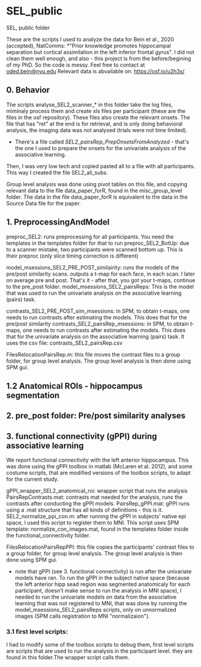 # SEL_public

SEL, public folder

These are the scripts I used to analyze the data for Bein et al., 2020 (accepted), NatComms: *"Prior knowledge promotes hippocampal separation but cortical assimilation in the left inferior frontal gyrus". I did not clean them well enough, and also - this project is from the before/begining of my PhD. So the code is messy. Feel free to contact at oded.bein@nyu.edu Relevant data is abvailable on: https://osf.io/u2h3s/

## 0. Behavior
The scripts analyse_SEL2_scanner_* in this folder take the log files, miminaly process them and create xls files per participant (these are the files in the osf repository).
These files also create the relevant onsets.
The file that has "ret" at the end is for retrieval, and is only doing behavioral analysis, the imaging data was not analysed (trials were not time limited).

* There's a file called _SEL2_pairsRep_PrepOnsetsFromAnalyzed_ - that's the one I used to prepare the onsets for the univariate analysis of the associative learning.

Then, I was very low tech and copied pasted all to a file with all participants. This way I created the file SEL2_all_subs.

Group level analysis was done using pivot tables on this file, and copying relevant data to the file data_paper_forR, found in the misc_group_level folder. The data in the file data_paper_forR is equivalent to the data in the Source Data file for the paper.

## 1. PreprocessingAndModel

preproc_SEL2: runs preprocessing for all participants. You need the templates in the templates folder for that to run
preproc_SEL2_BotUp: due to a scanner mistake, two participants were scanned bottom up. This is their preproc (only slice timing correction is different)

model_msessions_SEL2_PRE_POST_similairity: runs the models of the pre/post similarity scans. outputs a t-map for each face, in each scan. I later on average pre and post. That's it - after that, you got your t-maps, continue to the pre_post folder.
model_msessions_SEL2_pairsReps: This is the model that was used to run the univariate analysis on the associative learning (pairs) task.

contrasts_SEL2_PRE_POST_sim_msessions: in SPM, to obtain t-maps, one needs to run contrasts after estimating the models. This does that for the pre/post similarity
contrasts_SEL2_pairsRep_msessions: in SPM, to obtain t-maps, one needs to run contrasts after estimating the models. This does that for the univariate analysis on the associative learning (pairs) task. It uses the csv file: contrasts_SEL2_pairsRep.csv

FilesRelocationPairsRep.m: this file moves the contrast files to a group folder, for group level analysis. The group level analysis is then done using SPM gui.

## 1.2 Anatomical ROIs - hippocampus segmentation
## 2. pre_post folder: Pre/post similarity analyses

## 3. functional connectivity (gPPI) during associative learning
We report functional connectivity with the left anterior hippocampus. This was done using the gPPI toolbox in matlab (McLaren et al. 2012), and some costume scripts, that are modified versions of the toolbox scripts, to adapt for the current study.

gPPI_wrapper_SEL2_anatomical_roi: wrapper script that runs the analysis
PairsRepContrasts.mat: contrasts mat needed for the analysis, runs the contrasts after conducting the gPPI models.
PairsRep_gPPI.mat: gPPI runs using a .mat structure that has all kinds of definitions - this is it.
SEL2_normalize_ppi_con.m: after running the gPPI in subjects' native epi space, I used this script to register them to MNI. This script uses SPM template: normalize_con_images.mat, found in the templates folder inside the functional_connectivity folder.

FilesRelocationPairsRepPPI: this file copies the participants' contrast files to a group folder, for group level analysis. The group level analysis is then done using SPM gui.

* note that gPPI (see 3. functional connectivity) is run after the univariate models have ran. To run the gPPI in the subject native space (because the left anterior hipp sead region was segmented anatomicaly for each participant, doesn't make sense to run the analysis in MNI space), I needed to run the univariate models on data from the associative learning that was not registered to MNI, that was done by running the model_msessions_SEL2_pairsReps scripts, only on unnormalized images (SPM calls registration to MNI "normalizaion").

### 3.1 first level scripts:
I had to modify some of the toolbox scripts to debug them, first level scripts are scripts that are used to run the analysis in the participant level. they are found in this folder.The wrapper script calls them.

